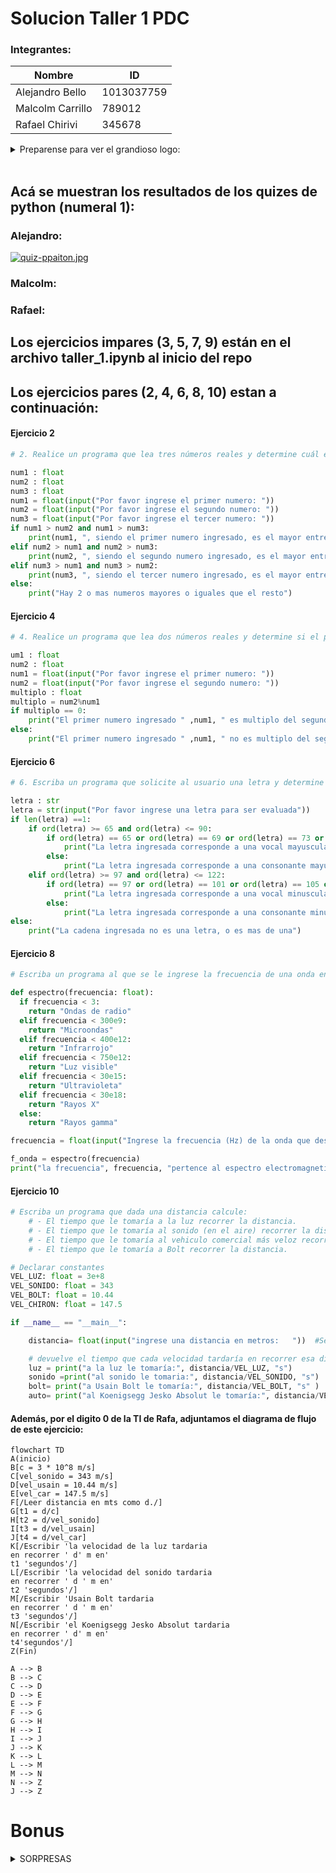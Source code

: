 # Solucion Taller 1 PDC
### Integrantes: 
| Nombre | ID |
|---|---|
| Alejandro Bello | 1013037759 |
| Malcolm Carrillo | 789012 |
| Rafael Chirivi | 345678 |

<details><summary>Preparense para ver el grandioso logo: </summary><p>
<div align='center'>
<figure> <img src="https://i.postimg.cc/NFbwf57S/logo-def.png" alt="Defensa Civil" width="400" height="auto"/></br>
<figcaption><b>somos programadores, no diseñadores</b></figcaption></figure>
</div>
</p></details><br>

## Acá se muestran los resultados de los quizes de python (numeral 1):
### Alejandro:
[![quiz-ppaiton.jpg](https://i.postimg.cc/VkwDFmMZ/quiz-ppaiton.jpg)](https://postimg.cc/8jyRp8ZL)
### Malcolm: 

### Rafael: 

## Los ejercicios impares (3, 5, 7, 9) están en el archivo taller_1.ipynb al inicio del repo
## Los ejercicios pares (2, 4, 6, 8, 10) estan a continuación:
#### Ejercicio 2
```python
# 2. Realice un programa que lea tres números reales y determine cuál es el mayor.

num1 : float
num2 : float
num3 : float
num1 = float(input("Por favor ingrese el primer numero: "))
num2 = float(input("Por favor ingrese el segundo numero: "))
num3 = float(input("Por favor ingrese el tercer numero: "))
if num1 > num2 and num1 > num3:
    print(num1, ", siendo el primer numero ingresado, es el mayor entre los demas")
elif num2 > num1 and num2 > num3:
    print(num2, ", siendo el segundo numero ingresado, es el mayor entre los demas")
elif num3 > num1 and num3 > num2:
    print(num3, ", siendo el tercer numero ingresado, es el mayor entre los demas")
else:
    print("Hay 2 o mas numeros mayores o iguales que el resto")

```
#### Ejercicio 4
```python
# 4. Realice un programa que lea dos números reales y determine si el primero es múltiplo del segundo.

um1 : float
num2 : float
num1 = float(input("Por favor ingrese el primer numero: "))
num2 = float(input("Por favor ingrese el segundo numero: "))
multiplo : float
multiplo = num2%num1
if multiplo == 0:
    print("El primer numero ingresado " ,num1, " es multiplo del segundo numero ingresado " ,num2)
else:
    print("El primer numero ingresado " ,num1, " no es multiplo del segundo numero ingresado " ,num2)
```
#### Ejercicio 6
```python
# 6. Escriba un programa que solicite al usuario una letra y determine si es una vocal o una consonante.

letra : str
letra = str(input("Por favor ingrese una letra para ser evaluada"))
if len(letra) ==1:
    if ord(letra) >= 65 and ord(letra) <= 90:
        if ord(letra) == 65 or ord(letra) == 69 or ord(letra) == 73 or ord(letra) == 79 or ord(letra) == 85:
            print("La letra ingresada corresponde a una vocal mayuscula")
        else:
            print("La letra ingresada corresponde a una consonante mayuscula")
    elif ord(letra) >= 97 and ord(letra) <= 122: 
        if ord(letra) == 97 or ord(letra) == 101 or ord(letra) == 105 or ord(letra) == 111 or ord(letra) == 117:
            print("La letra ingresada corresponde a una vocal minuscula")
        else:
            print("La letra ingresada corresponde a una consonante minuscula")
else:
    print("La cadena ingresada no es una letra, o es mas de una")
```
#### Ejercicio 8
```python
# Escriba un programa al que se le ingrese la frecuencia de una onda en hz y como salida arroje en que parte del espectro electromagnético se encuentra.

def espectro(frecuencia: float):
  if frecuencia < 3:
    return "Ondas de radio"
  elif frecuencia < 300e9:
    return "Microondas"
  elif frecuencia < 400e12:
    return "Infrarrojo"
  elif frecuencia < 750e12:
    return "Luz visible"
  elif frecuencia < 30e15:
    return "Ultravioleta"
  elif frecuencia < 30e18:
    return "Rayos X"
  else:
    return "Rayos gamma"

frecuencia = float(input("Ingrese la frecuencia (Hz) de la onda que desea consultar:  ")) 

f_onda = espectro(frecuencia)
print("la frecuencia", frecuencia, "pertence al espectro electromagnetico de:", f_onda)
```
#### Ejercicio 10
```python
# Escriba un programa que dada una distancia calcule:
    # - El tiempo que le tomaría a la luz recorrer la distancia.
    # - El tiempo que le tomaría al sonido (en el aire) recorrer la distancia.
    # - El tiempo que le tomaría al vehiculo comercial más veloz recorrer la distancia.
    # - El tiempo que le tomaría a Bolt recorrer la distancia.

# Declarar constantes
VEL_LUZ: float = 3e+8
VEL_SONIDO: float = 343
VEL_BOLT: float = 10.44
VEL_CHIRON: float = 147.5

if __name__ == "__main__":

    distancia= float(input("ingrese una distancia en metros:   "))  #Se inserta el valor de la distancia (en metros)

    # devuelve el tiempo que cada velocidad tardaría en recorrer esa distancia
    luz = print("a la luz le tomaría:", distancia/VEL_LUZ, "s")
    sonido =print("al sonido le tomaria:", distancia/VEL_SONIDO, "s")
    bolt= print("a Usain Bolt le tomaría:", distancia/VEL_BOLT, "s" )
    auto= print("al Koenigsegg Jesko Absolut le tomaría:", distancia/VEL_CHIRON, "s")
```
#### Además, por el digito 0 de la TI de Rafa, adjuntamos el diagrama de flujo de este ejercicio:
```mermaid
flowchart TD
A(inicio)
B[c = 3 * 10^8 m/s]
C[vel_sonido = 343 m/s]
D[vel_usain = 10.44 m/s]
E[vel_car = 147.5 m/s]
F[/Leer distancia en mts como d./]
G[t1 = d/c]
H[t2 = d/vel_sonido]
I[t3 = d/vel_usain]
J[t4 = d/vel_car]
K[/Escribir 'la velocidad de la luz tardaria 
en recorrer ' d' m en'
t1 'segundos'/]
L[/Escribir 'la velocidad del sonido tardaria 
en recorrer ' d ' m en'
t2 'segundos'/]
M[/Escribir 'Usain Bolt tardaria 
en recorrer ' d ' m en'
t3 'segundos'/]
N[/Escribir 'el Koenigsegg Jesko Absolut tardaria 
en recorrer ' d' m en'
t4'segundos'/]
Z(Fin)

A --> B
B --> C
C --> D
D --> E
E --> F
F --> G
G --> H
H --> I
I --> J 
J --> K
K --> L
L --> M
M --> N
N --> Z
J --> Z
```
# Bonus
<details><summary>SORPRESAS</summary><p>
<div align='center'>
  <p>¡El primer video de los fenomenoides!</p>
  <p> <a href="https://www.youtube.com/watch?v=EhBrKKHbNR0&t=64s">Enlace al video de YouTube</a>
  </p>
</div>
</p></details><br>

